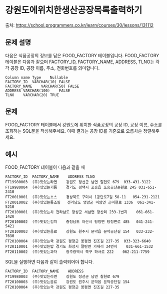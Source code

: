 # 강원도에위치한생산공장목록출력하기

출처: https://school.programmers.co.kr/learn/courses/30/lessons/131112

## 문제 설명

다음은 식품공장의 정보를 담은 FOOD_FACTORY 테이블입니다. FOOD_FACTORY 테이블은 다음과 같으며 FACTORY_ID, FACTORY_NAME, ADDRESS, TLNO는 각각 공장 ID, 공장 이름, 주소, 전화번호를 의미합니다.

```
Column name	Type	Nullable
FACTORY_ID	VARCHAR(10)	FALSE
FACTORY_NAME	VARCHAR(50)	FALSE
ADDRESS	VARCHAR(100)	FALSE
TLNO	VARCHAR(20)	TRUE
```

## 문제

FOOD_FACTORY 테이블에서 강원도에 위치한 식품공장의 공장 ID, 공장 이름, 주소를 조회하는 SQL문을 작성해주세요. 이때 결과는 공장 ID를 기준으로 오름차순 정렬해주세요.

## 예시

FOOD_FACTORY 테이블이 다음과 같을 때

```
FACTORY_ID	FACTORY_NAME	ADDRESS	TLNO
FT19980003	(주)맛있는라면	강원도 정선군 남면 칠현로 679	033-431-3122
FT19980004	(주)맛있는기름	경기도 평택시 포승읍 포승공단순환로 245	031-651-2410
FT20010001	(주)맛있는소스	경상북도 구미시 1공단로7길 58-11	054-231-2121
FT20010002	(주)맛있는통조림	전라남도 영암군 미암면 곤미현로 1336	061-341-5210
FT20100001	(주)맛있는차	전라남도 장성군 서삼면 장산리 233-1번지	061-661-1420
FT20100002	(주)맛있는김치	충청남도 아산시 탕정면 탕정면로 485	041-241-5421
FT20100003	(주)맛있는음료	강원도 원주시 문막읍 문막공단길 154	033-232-7630
FT20100004	(주)맛있는국	강원도 평창군 봉평면 진조길 227-35	033-323-6640
FT20110001	(주)맛있는밥	경기도 화성시 팔탄면 가재리 34번지	031-661-1532
FT20110002	(주)맛있는과자	광주광역시 북구 하서로 222	062-211-7759
```

SQL을 실행하면 다음과 같이 출력되어야 합니다.

```
FACTORY_ID	FACTORY_NAME	ADDRESS
FT19980003	(주)맛있는라면	강원도 정선군 남면 칠현로 679
FT20100003	(주)맛있는음료	강원도 원주시 문막읍 문막공단길 154
FT20100004	(주)맛있는국	강원도 평창군 봉평면 진조길 227-35
```
